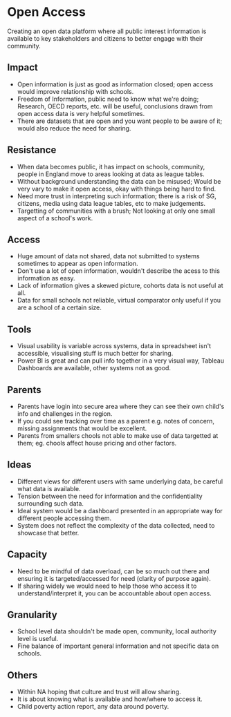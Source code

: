 # Open Access
Creating an open data platform where all public interest information is available to key stakeholders and citizens to better engage with their community.

## Impact
- Open information is just as good as information closed; open access would improve relationship with schools.
- Freedom of Information, public need to know what we're doing; Research, OECD reports, etc. will be useful, conclusions drawn from open access data is very helpful sometimes.
- There are datasets that are open and you want people to be aware of it; would also reduce the need for sharing.

## Resistance 
- When data becomes public, it has impact on schools, community, people in England move to areas looking at data as league tables.
- Without background understanding the data can be misused; Would be very vary to make it open access, okay with things being hard to find.
- Need more trust in interpreting such information; there is a risk of SG, citizens, media using data league tables, etc to make judgements.
- Targetting of communities with a brush; Not looking at only one small aspect of a school's work.

## Access
- Huge amount of data not shared, data not submitted to systems sometimes to appear as open information.
- Don't use a lot of open information, wouldn't describe the acess to this information as easy.
- Lack of information gives a skewed picture, cohorts data is not useful at all.
- Data for small schools not reliable, virtual comparator only useful if you are a school of a certain size.

## Tools
- Visual usability is variable across systems, data in spreadsheet isn't accessible, visualising stuff is much better for sharing.
- Power BI is great and can pull info together in a very visual way, Tableau Dashboards are available, other systems not as good.

## Parents
- Parents have login into secure area where they can see their own child's info and challenges in the region.
- If you could see tracking over time as a parent e.g. notes of concern, missing assignments that would be excellent.
- Parents from smallers chools not able to make use of data targetted at them; eg. chools affect house pricing and other factors.

## Ideas
- Different views for different users with same underlying data, be careful what data is available.
- Tension between the need for information and the confidentiality surrounding such data.
- Ideal system would be a dashboard presented in an appropriate way for different people accessing them.
- System does not reflect the complexity of the data collected, need to showcase that better.

## Capacity
- Need to be mindful of data overload, can be so much out there and ensuring it is targeted/accessed for need (clarity of purpose again).
- If sharing widely we would need to help those who access it to understand/interpret it, you can be accountable about open access.

## Granularity
- School level data shouldn't be made open, community, local authority level is useful.
- Fine balance of important general information and not specific data on schools.

## Others
- Within NA hoping that culture and trust will allow sharing.
- It is about knowing what is available and how/where to access it.
- Child poverty action report, any data around poverty.
